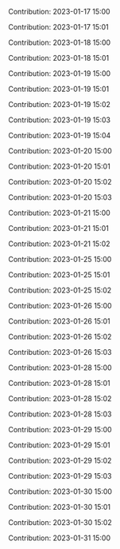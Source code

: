 Contribution: 2023-01-17 15:00

Contribution: 2023-01-17 15:01

Contribution: 2023-01-18 15:00

Contribution: 2023-01-18 15:01

Contribution: 2023-01-19 15:00

Contribution: 2023-01-19 15:01

Contribution: 2023-01-19 15:02

Contribution: 2023-01-19 15:03

Contribution: 2023-01-19 15:04

Contribution: 2023-01-20 15:00

Contribution: 2023-01-20 15:01

Contribution: 2023-01-20 15:02

Contribution: 2023-01-20 15:03

Contribution: 2023-01-21 15:00

Contribution: 2023-01-21 15:01

Contribution: 2023-01-21 15:02

Contribution: 2023-01-25 15:00

Contribution: 2023-01-25 15:01

Contribution: 2023-01-25 15:02

Contribution: 2023-01-26 15:00

Contribution: 2023-01-26 15:01

Contribution: 2023-01-26 15:02

Contribution: 2023-01-26 15:03

Contribution: 2023-01-28 15:00

Contribution: 2023-01-28 15:01

Contribution: 2023-01-28 15:02

Contribution: 2023-01-28 15:03

Contribution: 2023-01-29 15:00

Contribution: 2023-01-29 15:01

Contribution: 2023-01-29 15:02

Contribution: 2023-01-29 15:03

Contribution: 2023-01-30 15:00

Contribution: 2023-01-30 15:01

Contribution: 2023-01-30 15:02

Contribution: 2023-01-31 15:00

